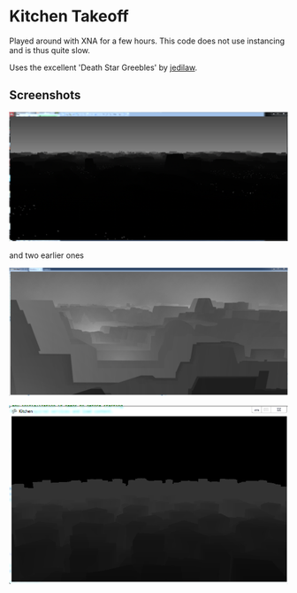 Kitchen Takeoff
=============

Played around with XNA for a few hours. This code does not use instancing and is thus quite slow.

Uses the excellent 'Death Star Greebles' by [jedilaw](http://www.scifi3d.com/author_details.asp?key=294).

Screenshots
-----------

![](https://github.com/hdemmer/kitchen-takeoff/blob/master/whats_cooking3.PNG)

and two earlier ones

![](https://github.com/hdemmer/kitchen-takeoff/blob/master/whats_cooking2.PNG)

![](https://github.com/hdemmer/kitchen-takeoff/blob/master/whats_cooking1.PNG)

